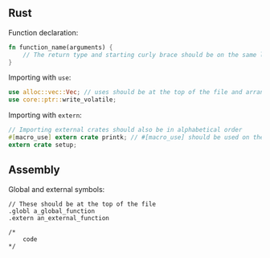 ## Rust

Function declaration:
```rust
fn function_name(arguments) {
    // The return type and starting curly brace should be on the same line as the function name
}
```

Importing with ``use``:
```rust
use alloc::vec::Vec; // uses should be at the top of the file and arranged in alphabetical order
use core::ptr::write_volatile;
```

Importing with ``extern``:
```rust
// Importing external crates should also be in alphabetical order
#[macro_use] extern crate printk; // #[macro_use] should be used on the same line so it's easier to read
extern crate setup;
```

## Assembly

Global and external symbols:
```assembly
// These should be at the top of the file
.globl a_global_function
.extern an_external_function

/*
    code
*/

```
